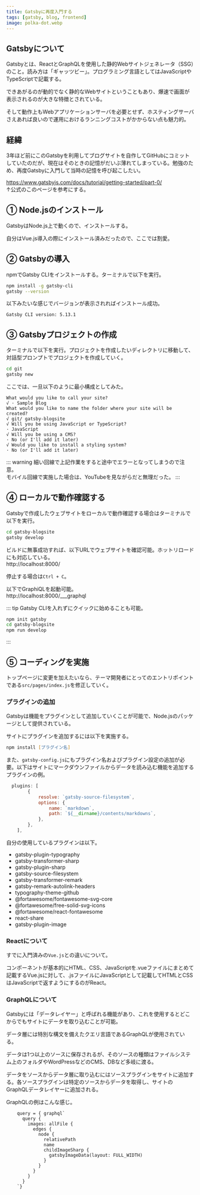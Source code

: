 ```yaml
---
title: Gatsbyに再度入門する
tags: [gatsby, blog, frontend]
image: polka-dot.webp
---
```


## Gatsbyについて
Gatsbyとは、ReactとGraphQLを使用した静的Webサイトジェネレータ（SSG）のこと。読み方は「ギャッツビー」。プログラミング言語としてはJavaScriptやTypeScriptで記載する。

できあがるのが動的でなく静的なWebサイトということもあり、爆速で画面が表示されるのが大きな特徴とされている。

そして動作上もWebアプリケーションサーバを必要とせず、ホスティングサーバさえあれば良いので運用におけるランニングコストがかからない点も魅力的。


## 経緯
3年ほど前にこのGatsbyを利用してブログサイトを自作してGitHubにコミットしていたのだが、現在はそのときの記憶がだいぶ薄れてしまっている。勉強のため、再度Gatsbyに入門して当時の記憶を呼び起こしたい。  
  
https://www.gatsbyjs.com/docs/tutorial/getting-started/part-0/  
↑公式のこのページを参考にする。


## ① Node.jsのインストール
GatsbyはNode.js上で動くので、インストールする。

自分はVue.js導入の際にインストール済みだったので、ここでは割愛。


## ② Gatsbyの導入
npmでGatsby CLIをインストールする。ターミナルで以下を実行。  
  
```zsh
npm install -g gatsby-cli
gatsby --version
```
  
以下みたいな感じでバージョンが表示されればインストール成功。

```
Gatsby CLI version: 5.13.1
```

## ③ Gatsbyプロジェクトの作成
ターミナルで以下を実行。プロジェクトを作成したいディレクトリに移動して、対話型プロンプトでプロジェクトを作成していく。
  
```zsh
cd git
gatsby new
```

ここでは、一旦以下のように最小構成としてみた。

```
What would you like to call your site?
√ · Sample Blog
What would you like to name the folder where your site will be created?
√ git/ gatsby-blogsite
√ Will you be using JavaScript or TypeScript?
· JavaScript
√ Will you be using a CMS?
· No (or I'll add it later)
√ Would you like to install a styling system?
· No (or I'll add it later)
```

::: warning
細い回線で上記作業をすると途中でエラーとなってしまうので注意。  
モバイル回線で実施した場合は、YouTubeを見ながらだと無理だった。
:::


## ④ ローカルで動作確認する
Gatsbyで作成したウェブサイトをローカルで動作確認する場合はターミナルで以下を実行。

```zsh
cd gatsby-blogsite
gatsby develop
```

ビルドに無事成功すれば、以下URLでウェブサイトを確認可能。ホットリロードにも対応している。  
http://localhost:8000/
  
停止する場合は`Ctrl + C`。

以下でGraphiQLを起動可能。  
http://localhost:8000/___graphql  


::: tip
Gatsby CLIを入れずにクイックに始めることも可能。

```zsh
npm init gatsby
cd gatsby-blogsite
npm run develop
```
:::


## ⑤ コーディングを実施
トップページに変更を加えたいなら、テーマ開発者にとってのエントリポイントである`src/pages/index.js`を修正していく。


### プラグインの追加
Gatsbyは機能をプラグインとして追加していくことが可能で、Node.jsのパッケージとして提供されている。

サイトにプラグインを追加するには以下を実施する。

```zsh
npm install [プラグイン名]
```

また、`gatsby-config.js`にもプラグイン名およびプラグイン設定の追加が必要。以下はサイトにマークダウンファイルからデータを読み込む機能を追加するプラグインの例。

```js
  plugins: [
        {
            resolve: `gatsby-source-filesystem`,
            options: {
                name: `markdown`,
                path: `${__dirname}/contents/markdowns`,
            },
        },
    ],
```

自分の使用しているプラグインは以下。

* gatsby-plugin-typography
* gatsby-transformer-sharp
* gatsby-plugin-sharp
* gatsby-source-filesystem
* gatsby-transformer-remark
* gatsby-remark-autolink-headers
* typography-theme-github
* @fortawesome/fontawesome-svg-core
* @fortawesome/free-solid-svg-icons
* @fortawesome/react-fontawesome
* react-share
* gatsby-plugin-image


### Reactについて
すでに入門済みの`Vue.js`との違いについて。

コンポーネントが基本的にHTML、CSS、JavaScriptを.vueファイルにまとめて記載するVue.jsに対して、.jsファイルにJavaScriptとして記載してHTMLとCSSはJavaScriptで返すようにするのがReact。


### GraphQLについて
Gatsbyには「データレイヤー」と呼ばれる機能があり、これを使用するとどこからでもサイトにデータを取り込むことが可能。

データ層には特別な構文を備えたクエリ言語であるGraphQLが使用されている。

データは1つ以上のソースに保存されるが、そのソースの種類はファイルシステム上のフォルダやWordPressなどのCMS、DBなど多岐に渡る。

データをソースからデータ層に取り込むにはソースプラグインをサイトに追加する。各ソースプラグインは特定のソースからデータを取得し、サイトのGraphQLデータレイヤーに追加される。

GraphQLの例はこんな感じ。

```
    query = { graphql`
      query {
        images: allFile {
          edges {
            node {
              relativePath
              name
              childImageSharp {
                gatsbyImageData(layout: FULL_WIDTH)
              }
            }
          }
        }
      }
    `}
```